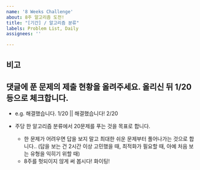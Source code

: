 ```yaml
---
name: '8 Weeks Challenge'
about: 8주 알고리즘 도전!
title: "[기간] / 알고리즘 분류"
labels: Problem List, Daily
assignees: ''

---
```


<!-- 타이틀의 [기간, 알고리즘 분류] 영역을 알맞게 수정해주세요 -->
<!-- e.g. [2021.01.02-2021.01.11] / 그리디 -->

## 비고
<!-- 추가적인 논의, 정보 제공이 필요하다면 작성해주세요  -->

## 댓글에 푼 문제의 제출 현황을 올려주세요. 올리신 뒤 1/20 등으로 체크합니다.
* e.g. 해결했습니다. 1/20 || 해결했습니다! 2/20

* 주당 한 알고리즘 분류에서 20문제를 푸는 것을 목표로 합니다.
  * 한 문제가 어려우면 답을 보지 말고 최대한 쉬운 문제부터 풀어나가는 것으로 합니다.. (답을 보는 건 2시간 이상 고민했을 때, 최적화가 필요할 때, 아예 처음 보는 유형을 익히기 위할 때)
  * 8주를 헛되이지 않게 써 봅시다! 화이팅!
